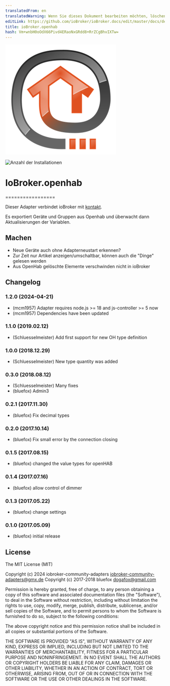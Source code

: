 ```yaml
---
translatedFrom: en
translatedWarning: Wenn Sie dieses Dokument bearbeiten möchten, löschen Sie bitte das Feld "translationsFrom". Andernfalls wird dieses Dokument automatisch erneut übersetzt
editLink: https://github.com/ioBroker/ioBroker.docs/edit/master/docs/de/adapterref/iobroker.openhab/README.md
title: ioBroker.openhab
hash: Vm+wnbH0oOdX66Pivd4ERaoNxGRdd8+RrZCgBhvIXTw=
---
```

![Logo](../../../en/adapterref/iobroker.openhab/admin/openhab.png)

![Anzahl der Installationen](http://iobroker.live/badges/openhab-stable.svg)

# IoBroker.openhab
=================

Dieser Adapter verbindet ioBroker mit [kontakt](http://openhab.org/).

Es exportiert Geräte und Gruppen aus Openhab und überwacht dann Aktualisierungen der Variablen.

## Machen
- Neue Geräte auch ohne Adapterneustart erkennen?
- Zur Zeit nur Artikel anzeigen/umschaltbar, können auch die "Dinge" gelesen werden
- Aus OpenHab gelöschte Elemente verschwinden nicht in ioBroker

## Changelog
<!--
	Placeholder for the next version (at the beginning of the line):
	### **WORK IN PROGRESS**
-->
### 1.2.0 (2024-04-21)
- (mcm1957) Adapter requires node.js >= 18 and js-controller >= 5 now
- (mcm1957) Dependencies have been updated

### 1.1.0 (2019.02.12)
* (Schluesselmeister) Add first support for new OH type definition

### 1.0.0 (2018.12.29)
* (Schluesselmeister) New type quantity was added

### 0.3.0 (2018.08.12)
* (Schluesselmeister) Many fixes
* (bluefox) Admin3

### 0.2.1 (2017.11.30)
* (bluefox) Fix decimal types

### 0.2.0 (2017.10.14)
* (bluefox) Fix small error by the connection closing

### 0.1.5 (2017.08.15)
* (bluefox) changed the value types for openHAB

### 0.1.4 (2017.07.16)
* (bluefox) allow control of dimmer

### 0.1.3 (2017.05.22)
* (bluefox) change settings

### 0.1.0 (2017.05.09)
* (bluefox) initial release

## License
The MIT License (MIT)

Copyright (c) 2024 iobroker-community-adapters <iobroker-community-adapters@gmx.de>
Copyright (c) 2017-2018 bluefox <dogafox@gmail.com>

Permission is hereby granted, free of charge, to any person obtaining a copy
of this software and associated documentation files (the "Software"), to deal
in the Software without restriction, including without limitation the rights
to use, copy, modify, merge, publish, distribute, sublicense, and/or sell
copies of the Software, and to permit persons to whom the Software is
furnished to do so, subject to the following conditions:

The above copyright notice and this permission notice shall be included in
all copies or substantial portions of the Software.

THE SOFTWARE IS PROVIDED "AS IS", WITHOUT WARRANTY OF ANY KIND, EXPRESS OR
IMPLIED, INCLUDING BUT NOT LIMITED TO THE WARRANTIES OF MERCHANTABILITY,
FITNESS FOR A PARTICULAR PURPOSE AND NONINFRINGEMENT. IN NO EVENT SHALL THE
AUTHORS OR COPYRIGHT HOLDERS BE LIABLE FOR ANY CLAIM, DAMAGES OR OTHER
LIABILITY, WHETHER IN AN ACTION OF CONTRACT, TORT OR OTHERWISE, ARISING FROM,
OUT OF OR IN CONNECTION WITH THE SOFTWARE OR THE USE OR OTHER DEALINGS IN
THE SOFTWARE.